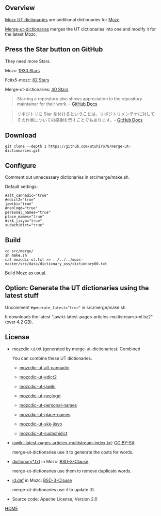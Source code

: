 ## Overview

[Mozc UT dictionaries](https://github.com/utuhiro78?tab=repositories&q=mozcdic-ut&type=&language=&sort=) are additional dictionaries for [Mozc](https://github.com/google/mozc).

[Merge-ut-dictionaries](https://github.com/utuhiro78/merge-ut-dictionaries) merges the UT dictionaries into one and modify it for the latest Mozc.

## Press the Star button on GitHub

They need more Stars.

Mozc: [1930 Stars](https://github.com/google/mozc)

Fcitx5-mozc: [82 Stars](https://github.com/fcitx/mozc)

Merge-ut-dictionaries: [40 Stars](https://github.com/utuhiro78/merge-ut-dictionaries)

> Starring a repository also shows appreciation to the repository maintainer for their work. - [GitHub Docs](https://docs.github.com/en/get-started/exploring-projects-on-github/saving-repositories-with-stars)

> リポジトリに Star を付けるということは、リポジトリメンテナに対してその作業についての感謝を示すことでもあります。- [GitHub Docs](https://docs.github.com/ja/get-started/exploring-projects-on-github/saving-repositories-with-stars)

## Download

```
git clone --depth 1 https://github.com/utuhiro78/merge-ut-dictionaries.git
```

## Configure

Comment out unnecessary dictionaries in src/merge/make.sh.

Default settings:

```
#alt_cannadic="true"
#edict2="true"
jawiki="true"
#neologd="true"
personal_names="true"
place_names="true"
#skk_jisyo="true"
sudachidict="true"
```

## Build

```
cd src/merge/
sh make.sh
cat mozcdic-ut.txt >> ../../../mozc-master/src/data/dictionary_oss/dictionary00.txt
```

Build Mozc as usual.

## Option: Generate the UT dictionaries using the latest stuff

Uncomment ```#generate_latest="true"``` in src/merge/make.sh.

It downloads the latest "jawiki-latest-pages-articles-multistream.xml.bz2" (over 4.2 GB).

## License

- mozcdic-ut.txt (generated by merge-ut-dictionaries): Combined

  You can combine these UT dictionaries.

  - [mozcdic-ut-alt-cannadic](https://github.com/utuhiro78/mozcdic-ut-alt-cannadic)

  - [mozcdic-ut-edict2](https://github.com/utuhiro78/mozcdic-ut-edict2)

  - [mozcdic-ut-jawiki](https://github.com/utuhiro78/mozcdic-ut-jawiki)

  - [mozcdic-ut-neologd](https://github.com/utuhiro78/mozcdic-ut-neologd)

  - [mozcdic-ut-personal-names](https://github.com/utuhiro78/mozcdic-ut-personal-names)

  - [mozcdic-ut-place-names](https://github.com/utuhiro78/mozcdic-ut-place-names)

  - [mozcdic-ut-skk-jisyo](https://github.com/utuhiro78/mozcdic-ut-skk-jisyo)

  - [mozcdic-ut-sudachidict](https://github.com/utuhiro78/mozcdic-ut-sudachidict)

- [jawiki-latest-pages-articles-multistream-index.txt](https://dumps.wikimedia.org/jawiki/latest/): [CC BY-SA](https://ja.wikipedia.org/wiki/Wikipedia:ウィキペディアを二次利用する)

  merge-ut-dictionaries use it to generate the costs for words.

- [dictionary*.txt](https://github.com/google/mozc/tree/master/src/data/dictionary_oss) in Mozc: [BSD-3-Clause](https://github.com/google/mozc)

  merge-ut-dictionaries use them to remove duplicate words.

- [id.def](https://github.com/google/mozc/tree/master/src/data/dictionary_oss) in Mozc: [BSD-3-Clause](https://github.com/google/mozc)

  merge-ut-dictionaries use it to update ID.

- Source code: Apache License, Version 2.0

[HOME](http://linuxplayers.g1.xrea.com/mozc-ut.html)
